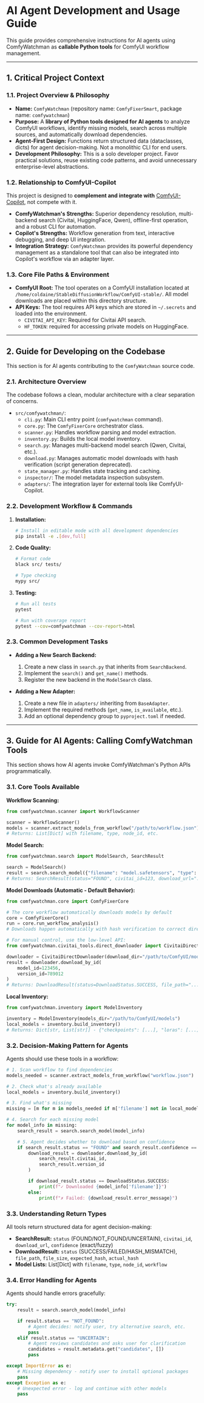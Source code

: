# AI Agent Development and Usage Guide

This guide provides comprehensive instructions for AI agents using ComfyWatchman as **callable Python tools** for ComfyUI workflow management.

---

## 1. Critical Project Context

### 1.1. Project Overview & Philosophy
*   **Name:** `ComfyWatchman` (repository name: `ComfyFixerSmart`, package name: `comfywatchman`)
*   **Purpose:** A **library of Python tools designed for AI agents** to analyze ComfyUI workflows, identify missing models, search across multiple sources, and automatically download dependencies.
*   **Agent-First Design:** Functions return structured data (dataclasses, dicts) for agent decision-making. Not a monolithic CLI for end users.
*   **Development Philosophy:** This is a solo developer project. Favor practical solutions, reuse existing code patterns, and avoid unnecessary enterprise-level abstractions.

### 1.2. Relationship to ComfyUI-Copilot
This project is designed to **complement and integrate with** [ComfyUI-Copilot](https://github.com/AIDC-AI/ComfyUI-Copilot), not compete with it.

*   **ComfyWatchman's Strengths:** Superior dependency resolution, multi-backend search (Civitai, HuggingFace, Qwen), offline-first operation, and a robust CLI for automation.
*   **Copilot's Strengths:** Workflow generation from text, interactive debugging, and deep UI integration.
*   **Integration Strategy:** `ComfyWatchman` provides its powerful dependency management as a standalone tool that can also be integrated into Copilot's workflow via an adapter layer.

### 1.3. Core File Paths & Environment
*   **ComfyUI Root:** The tool operates on a ComfyUI installation located at `/home/coldaine/StableDiffusionWorkflow/ComfyUI-stable/`. All model downloads are placed within this directory structure.
*   **API Keys:** The tool requires API keys which are stored in `~/.secrets` and loaded into the environment.
    *   `CIVITAI_API_KEY`: Required for Civitai API search.
    *   `HF_TOKEN`: required for accessing private models on HuggingFace.

---

## 2. Guide for Developing on the Codebase

This section is for AI agents contributing to the `ComfyWatchman` source code.

### 2.1. Architecture Overview
The codebase follows a clean, modular architecture with a clear separation of concerns.

*   `src/comfywatchman/`:
    *   `cli.py`: Main CLI entry point (`comfywatchman` command).
    *   `core.py`: The `ComfyFixerCore` orchestrator class.
    *   `scanner.py`: Handles workflow parsing and model extraction.
    *   `inventory.py`: Builds the local model inventory.
    *   `search.py`: Manages multi-backend model search (Qwen, Civitai, etc.).
    *   `download.py`: Manages automatic model downloads with hash verification (script generation deprecated).
    *   `state_manager.py`: Handles state tracking and caching.
    *   `inspector/`: The model metadata inspection subsystem.
    *   `adapters/`: The integration layer for external tools like ComfyUI-Copilot.

### 2.2. Development Workflow & Commands
1.  **Installation:**
    ```bash
    # Install in editable mode with all development dependencies
    pip install -e .[dev,full]
    ```
2.  **Code Quality:**
    ```bash
    # Format code
    black src/ tests/

    # Type checking
    mypy src/
    ```
3.  **Testing:**
    ```bash
    # Run all tests
    pytest

    # Run with coverage report
    pytest --cov=comfywatchman --cov-report=html
    ```

### 2.3. Common Development Tasks

*   **Adding a New Search Backend:**
    1.  Create a new class in `search.py` that inherits from `SearchBackend`.
    2.  Implement the `search()` and `get_name()` methods.
    3.  Register the new backend in the `ModelSearch` class.

*   **Adding a New Adapter:**
    1.  Create a new file in `adapters/` inheriting from `BaseAdapter`.
    2.  Implement the required methods (`get_name`, `is_available`, etc.).
    3.  Add an optional dependency group to `pyproject.toml` if needed.

---

## 3. Guide for AI Agents: Calling ComfyWatchman Tools

This section shows how AI agents invoke ComfyWatchman's Python APIs programmatically.

### 3.1. Core Tools Available

**Workflow Scanning:**
```python
from comfywatchman.scanner import WorkflowScanner

scanner = WorkflowScanner()
models = scanner.extract_models_from_workflow("/path/to/workflow.json")
# Returns: List[Dict] with filename, type, node_id, etc.
```

**Model Search:**
```python
from comfywatchman.search import ModelSearch, SearchResult

search = ModelSearch()
result = search.search_model({"filename": "model.safetensors", "type": "checkpoint"})
# Returns: SearchResult(status="FOUND", civitai_id=123, download_url="...", confidence="exact")
```

**Model Downloads (Automatic - Default Behavior):**
```python
from comfywatchman.core import ComfyFixerCore

# The core workflow automatically downloads models by default
core = ComfyFixerCore()
run = core.run_workflow_analysis()
# Downloads happen automatically with hash verification to correct directories

# For manual control, use the low-level API:
from comfywatchman.civitai_tools.direct_downloader import CivitaiDirectDownloader

downloader = CivitaiDirectDownloader(download_dir="/path/to/ComfyUI/models/checkpoints")
result = downloader.download_by_id(
    model_id=123456,
    version_id=789012
)
# Returns: DownloadResult(status=DownloadStatus.SUCCESS, file_path="...", file_size=..., actual_hash="...")
```

**Local Inventory:**
```python
from comfywatchman.inventory import ModelInventory

inventory = ModelInventory(models_dir="/path/to/ComfyUI/models")
local_models = inventory.build_inventory()
# Returns: Dict[str, List[str]] - {"checkpoints": [...], "loras": [...]}
```

### 3.2. Decision-Making Pattern for Agents

Agents should use these tools in a workflow:

```python
# 1. Scan workflow to find dependencies
models_needed = scanner.extract_models_from_workflow("workflow.json")

# 2. Check what's already available
local_models = inventory.build_inventory()

# 3. Find what's missing
missing = [m for m in models_needed if m['filename'] not in local_models.get(m['type'], [])]

# 4. Search for each missing model
for model_info in missing:
    search_result = search.search_model(model_info)

    # 5. Agent decides whether to download based on confidence
    if search_result.status == "FOUND" and search_result.confidence == "exact":
        download_result = downloader.download_by_id(
            search_result.civitai_id,
            search_result.version_id
        )

        if download_result.status == DownloadStatus.SUCCESS:
            print(f"✓ Downloaded {model_info['filename']}")
        else:
            print(f"✗ Failed: {download_result.error_message}")
```

### 3.3. Understanding Return Types

All tools return structured data for agent decision-making:

*   **SearchResult:** `status` (FOUND/NOT_FOUND/UNCERTAIN), `civitai_id`, `download_url`, `confidence` (exact/fuzzy)
*   **DownloadResult:** `status` (SUCCESS/FAILED/HASH_MISMATCH), `file_path`, `file_size`, `expected_hash`, `actual_hash`
*   **Model Lists:** List[Dict] with `filename`, `type`, `node_id`, `workflow`

### 3.4. Error Handling for Agents

Agents should handle errors gracefully:

```python
try:
    result = search.search_model(model_info)

    if result.status == "NOT_FOUND":
        # Agent decides: notify user, try alternative search, etc.
        pass
    elif result.status == "UNCERTAIN":
        # Agent reviews candidates and asks user for clarification
        candidates = result.metadata.get("candidates", [])
        pass

except ImportError as e:
    # Missing dependency - notify user to install optional packages
    pass
except Exception as e:
    # Unexpected error - log and continue with other models
    pass
```
